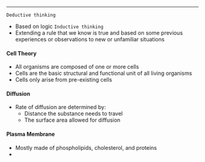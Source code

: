 ***
`Deductive thinking`
* Based on logic
`Inductive thinking`
* Extending a rule that we know is true and based on some previous experiences or observations to new or unfamiliar situations


#### Cell Theory
* All organisms are composed of one or more cells
* Cells are the basic structural and functional unit of all living organisms
* Cells only arise from pre-existing cells


#### Diffusion
* Rate of diffusion are determined by:
	* Distance the substance needs to travel
	* The surface area allowed for diffusion

#### Plasma Membrane
* Mostly made of phospholipids, cholesterol, and proteins
* 